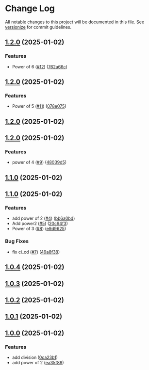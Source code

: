 # Change Log

All notable changes to this project will be documented in this file. See [versionize](https://github.com/versionize/versionize) for commit guidelines.

<a name="1.2.0"></a>
## [1.2.0](https://www.github.com/miekki/gh-packages/releases/tag/v1.2.0) (2025-01-02)

### Features

* Power of 6 ([#12](https://www.github.com/miekki/gh-packages/issues/12)) ([762a66c](https://www.github.com/miekki/gh-packages/commit/762a66ced01e6b326aaa43894da729ed6dfa6c08))

<a name="1.2.0"></a>
## [1.2.0](https://www.github.com/miekki/gh-packages/releases/tag/v1.2.0) (2025-01-02)

### Features

* Power of 5 ([#11](https://www.github.com/miekki/gh-packages/issues/11)) ([078e075](https://www.github.com/miekki/gh-packages/commit/078e07531f103e087c5df53cdd648ae16cee3907))

<a name="1.2.0"></a>
## [1.2.0](https://www.github.com/miekki/gh-packages/releases/tag/v1.2.0) (2025-01-02)

<a name="1.2.0"></a>
## [1.2.0](https://www.github.com/miekki/gh-packages/releases/tag/v1.2.0) (2025-01-02)

### Features

* power of 4 ([#9](https://www.github.com/miekki/gh-packages/issues/9)) ([48039d5](https://www.github.com/miekki/gh-packages/commit/48039d5e543512f10e980173b32fc10043ef8dfa))

<a name="1.1.0"></a>
## [1.1.0](https://www.github.com/miekki/gh-packages/releases/tag/v1.1.0) (2025-01-02)

<a name="1.1.0"></a>
## [1.1.0](https://www.github.com/miekki/gh-packages/releases/tag/v1.1.0) (2025-01-02)

### Features

* add power of 2 ([#4](https://www.github.com/miekki/gh-packages/issues/4)) ([bb6a0bd](https://www.github.com/miekki/gh-packages/commit/bb6a0bd1339eef157cbe91dad531053d95304df8))
* Add power2 ([#5](https://www.github.com/miekki/gh-packages/issues/5)) ([20c94f3](https://www.github.com/miekki/gh-packages/commit/20c94f3d3e56084f8f51be0c95861f7cf5cef9d6))
* Power of 3 ([#8](https://www.github.com/miekki/gh-packages/issues/8)) ([e9d9625](https://www.github.com/miekki/gh-packages/commit/e9d9625ef28328f6bd3ca6406a216ba157adf724))

### Bug Fixes

* fix ci_cd ([#7](https://www.github.com/miekki/gh-packages/issues/7)) ([49a8f38](https://www.github.com/miekki/gh-packages/commit/49a8f385d436d840f10c7e9d946252ba9adb9bbf))

<a name="1.0.4"></a>
## [1.0.4](https://www.github.com/miekki/gh-packages/releases/tag/v1.0.4) (2025-01-02)

<a name="1.0.3"></a>
## [1.0.3](https://www.github.com/miekki/gh-packages/releases/tag/v1.0.3) (2025-01-02)

<a name="1.0.2"></a>
## [1.0.2](https://www.github.com/miekki/gh-packages/releases/tag/v1.0.2) (2025-01-02)

<a name="1.0.1"></a>
## [1.0.1](https://www.github.com/miekki/gh-packages/releases/tag/v1.0.1) (2025-01-02)

<a name="1.0.0"></a>
## [1.0.0](https://www.github.com/miekki/gh-packages/releases/tag/v1.0.0) (2025-01-02)

### Features

* add division ([0ca23b1](https://www.github.com/miekki/gh-packages/commit/0ca23b164a859c9c0bd9d9fe6e473ac9fed9ae99))
* add power of 2 ([ea35f89](https://www.github.com/miekki/gh-packages/commit/ea35f897a2fc8814d6ccc990b992a92adafea429))

